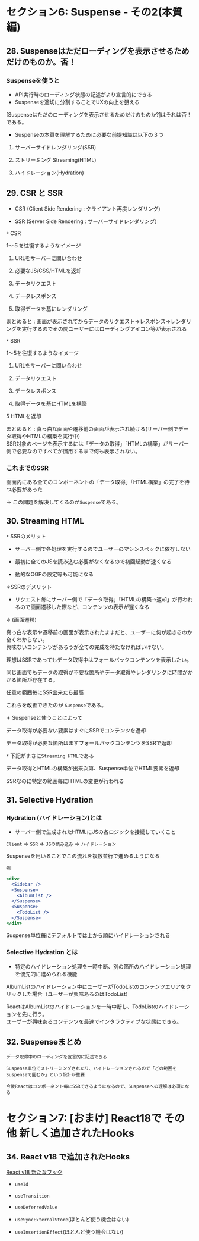 # セクション6: Suspense - その2(本質編)

## 28. Suspenseはただローディングを表示させるためだけのものか。否！

### Suspenseを使うと

+ API実行時のローディング状態の記述がより宣言的にできる<br>
+ Suspenseを適切に分割することでUXの向上を狙える<br>

[Suspenseはただのローディングを表示させるためだけのものか?]はそれは否！である。<br>

* Suspenseの本質を理解するために必要な前提知識は以下の３つ

1. サーバーサイドレンダリング(SSR)<br>

2. ストリーミング Streaming(HTML)<br>

3. ハイドレーション(Hydration)<br>

## 29. CSR と SSR

+ CSR (Client Side Rendering : クライアント再度レンダリング) <br>

+ SSR (Server Side Rendering : サーバーサイドレンダリング) <br>

`*` CSR

1〜５を往復するようなイメージ<br>

1. URLをサーバーに問い合わせ<br>

2. 必要なJS/CSS/HTMLを返却<br>

3. データリクエスト<br>

4. データレスポンス<br>

5. 取得データを基にレンダリング<br>

まとめると : 画面が表示されてからデータのリクエスト->レスポンス->レンダリングを実行するのでその間ユーザーにはローディングアイコン等が表示される<br>

`*` SSR

1〜5を往復するようなイメージ

1. URLをサーバーに問い合わせ<br>

2. データリクエスト<br>

3. データレスポンス<br>

4. 取得データを基にHTMLを構築<br>

5 HTMLを返却<br>


まとめると : 真っ白な画面や遷移前の画面が表示され続ける(サーバー側でデータ取得やHTMLの構築を実行中)<br>
SSR対象のページを表示するには「データの取得」「HTMLの構築」がサーバー側で必要なのですべてが慣用するまで何も表示されない。<br>

### これまでのSSR

画面内にある全てのコンポーネントの「データ取得」「HTML構築」の完了を待つ必要があった<br>

=> この問題を解決してくるのが`Suspense`である。<br>

## 30. Streaming HTML

`*` SSRのメリット

+ サーバー側で各処理を実行するのでユーザーのマシンスペックに依存しない<br>

+ 最初に全てのJSを読み込む必要がなくなるので初回起動が速くなる<br>

+ 動的なOGPの設定等も可能になる<br>

`＊`SSRのデメリット

+ リクエスト毎にサーバー側で「データ取得」「HTMLの構築->返却」が行われるので画面遷移した際など、コンテンツの表示が遅くなる<br>

↓ (画面遷移)<br>

真っ白な表示や遷移前の画面が表示されたままだと、ユーザーに何が起きるのか全くわからない。<br>
興味ないコンテンツがあろうが全ての完成を待たなければいけない。<br>

理想はSSRであってもデータ取得中はフォールバックコンテンツを表示したい。<br>

同じ画面でもデータの取得が不要な箇所やデータ取得やレンダリングに時間がかかる箇所が存在する。<br>

任意の範囲毎にSSR出来たら最高<br>

これらを改善できたのが `Suspense`である。<br>

`＊` Suspenseと使うことによって

データ取得が必要ない要素はすぐにSSRでコンテンツを返却<br>

データ取得が必要な箇所はまずフォールバックコンテンツをSSRで返却<br>

`*` 下記がまさに`Streaming HTML`である<br>

データ取得とHTMLの構築が出来次第、Suspense単位でHTML要素を返却<br>

SSRなのに特定の範囲毎にHTMLの変更が行われる<br>

## 31. Selective Hydration

### Hydration (ハイドレーション)とは

+ サーバー側で生成されたHTMLにJSの各ロジックを接続していくこと<br>

`Client` => `SSR` => `JSの読み込み` => `ハイドレーション`<br>

Suspenseを用いることでこの流れを複数並行で進めるようになる<br>

`例`

```jsx:Sample.jsx
<div>
  <Sidebar />
  <Suspense>
    <AlbumList />
  </Suspense>
  <Suspense>
    <TodoList />
  </Suspense>
</div>
```

Suspense単位毎にデフォルトでは上から順にハイドレーションされる<br>

### Selective Hydration とは

+ 特定のハイドレーション処理を一時中断、別の箇所のハイドレーション処理を優先的に進められる機能<br>

AlbumListのハイドレーション中にユーザーがTodoListのコンテンツエリアをクリックした場合（ユーザーが興味あるのはTodoList）<br>

ReactはAlbumListのハイドレーションを一時中断し、TodoListのハイドレーションを先に行う。<br>
ユーザーが興味あるコンテンツを最速でインタラクティブな状態にできる。<br>


## 32. Suspenseまとめ

```
データ取得中のローディングを宣言的に記述できる

Suspense単位でストリーミングされたり、ハイドレーションされるので「どの範囲をSuspenseで囲むか」という設計が重要

今後Reactはコンポーネント毎にSSRできるようになるので、Suspenseへの理解は必須になる
```

# セクション7: [おまけ] React18で その他 新しく追加されたHooks

## 34. React v18 で追加されたHooks

[React v18 新たなフック](https://ja.reactjs.org/blog/2022/03/29/react-v18.html#new-suspense-features) <br>

+ `useId`<br>

+ `useTransition`<br>

+ `useDeferredValue`<br>

+ `useSyncExternalStore`(ほとんど使う機会はない)<br>

+ `useInsertionEffect`(ほとんど使う機会はない)<br>
